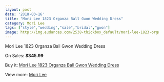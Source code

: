 ```yaml
---
layout: post
date: '2018-03-16'
title: "Mori Lee 1823 Organza Ball Gwon Wedding Dress"
category: Mori Lee
tags: ["style","wedding","sale","bridal","gwon"]
image: http://img.eudances.com/2538-thickbox_default/mori-lee-1823-organza-ball-gwon-wedding-dress.jpg
---
```

Mori Lee 1823 Organza Ball Gwon Wedding Dress

On Sales: **$345.99**
<a href="https://www.eudances.com/en/mori-lee/845-mori-lee-1823-organza-ball-gwon-wedding-dress.html"><amp-img layout="responsive" width="600" height="600" src="//img.eudances.com/2538-thickbox_default/mori-lee-1823-organza-ball-gwon-wedding-dress.jpg" alt="Mori Lee 1823 Organza Ball Gwon Wedding Dress 0" /></a>
<a href="https://www.eudances.com/en/mori-lee/845-mori-lee-1823-organza-ball-gwon-wedding-dress.html"><amp-img layout="responsive" width="600" height="600" src="//img.eudances.com/2539-thickbox_default/mori-lee-1823-organza-ball-gwon-wedding-dress.jpg" alt="Mori Lee 1823 Organza Ball Gwon Wedding Dress 1" /></a>

Buy it: [Mori Lee 1823 Organza Ball Gwon Wedding Dress](https://www.eudances.com/en/mori-lee/845-mori-lee-1823-organza-ball-gwon-wedding-dress.html "Mori Lee 1823 Organza Ball Gwon Wedding Dress")

View more: [Mori Lee](https://www.eudances.com/en/9-mori-lee "Mori Lee")